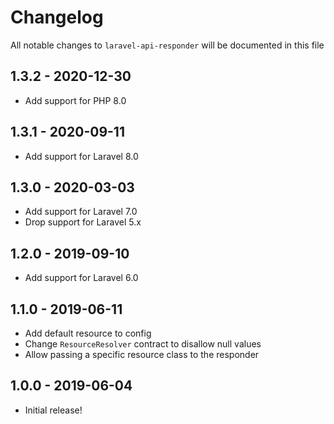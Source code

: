 # Changelog

All notable changes to `laravel-api-responder` will be documented in this file

## 1.3.2 - 2020-12-30

- Add support for PHP 8.0

## 1.3.1 - 2020-09-11

- Add support for Laravel 8.0

## 1.3.0 - 2020-03-03

- Add support for Laravel 7.0
- Drop support for Laravel 5.x

## 1.2.0 - 2019-09-10

- Add support for Laravel 6.0

## 1.1.0 - 2019-06-11

- Add default resource to config
- Change `ResourceResolver` contract to disallow null values
- Allow passing a specific resource class to the responder

## 1.0.0 - 2019-06-04

- Initial release!
